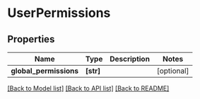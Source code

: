 # UserPermissions

## Properties
Name | Type | Description | Notes
------------ | ------------- | ------------- | -------------
**global_permissions** | **[str]** |  | [optional] 

[[Back to Model list]](../README.md#documentation-for-models) [[Back to API list]](../README.md#documentation-for-api-endpoints) [[Back to README]](../README.md)


